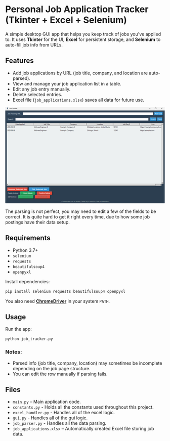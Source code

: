 # Personal Job Application Tracker (Tkinter + Excel + Selenium)

A simple desktop GUI app that helps you keep track of jobs you've applied to. It uses **Tkinter** for the UI, **Excel** for persistent storage, and **Selenium** to auto-fill job info from URLs.

## Features

- Add job applications by URL (job title, company, and location are auto-parsed).
- View and manage your job application list in a table.
- Edit any job entry manually.
- Delete selected entries.
- Excel file (`job_applications.xlsx`) saves all data for future use.

![App Showcase:](showcase/ExampleAppPic.png)

The parsing is not perfect, you may need to edit a few of the fields to be correct. It is quite hard to get it right every time, due to how some job postings have their data setup.

## Requirements

- Python 3.7+
- `selenium`
- `requests`
- `beautifulsoup4`
- `openpyxl`

Install dependencies:

```bash
pip install selenium requests beautifulsoup4 openpyxl
```

You also need [**ChromeDriver**](https://sites.google.com/chromium.org/driver/) in your system `PATH`.

## Usage

Run the app:

```bash
python job_tracker.py
```

### Notes:
- Parsed info (job title, company, location) may sometimes be incomplete depending on the job page structure.
- You can edit the row manually if parsing fails.

## Files

- `main.py` – Main application code.
- `constants.py` - Holds all the constants used throughout this project.
- `excel_handler.py` - Handles all of the excel logic.
- `gui.py` - Handles all of the gui logic.
- `job_parser.py` - Handles all the data parsing.
- `job_applications.xlsx` – Automatically created Excel file storing job data.
